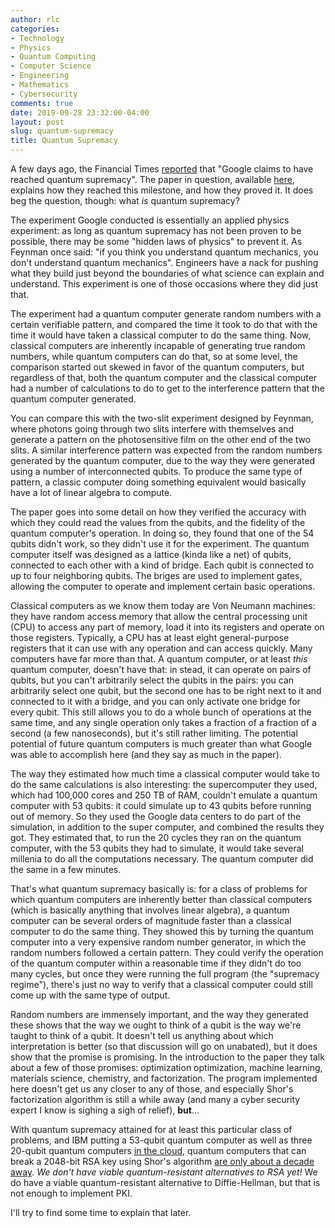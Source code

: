 ```yaml
---
author: rlc
categories:
- Technology
- Physics
- Quantum Computing
- Computer Science
- Engineering
- Mathematics
- Cybersecurity
comments: true
date: 2019-09-28 23:32:00-04:00
layout: post
slug: quantum-supremacy
title: Quantum Supremacy
---
```


A few days ago, the Financial Times [reported](https://www.ft.com/content/b9bb4e54-dbc1-11e9-8f9b-77216ebe1f17) that "Google claims to have reached quantum supremacy". The paper in question, available [here](https://www.docdroid.net/h9oBikj/quantum-supremacy-using-a-programmable-superconducting-processor.pdf), explains how they reached this milestone, and how they proved it. It does beg the question, though: what *is* quantum supremacy?
<!--more-->
The experiment Google conducted is essentially an applied physics experiment: as long as quantum supremacy has not been proven to be possible, there may be some "hidden laws of physics" to prevent it. As Feynman once said: "if you think you understand quantum mechanics, you don't understand quantum mechanics". Engineers have a nack for pushing what they build just beyond the boundaries of what science can explain and understand. This experiment is one of those occasions where they did just that.

The experiment had a quantum computer generate random numbers with a certain verifiable pattern, and compared the time it took to do that with the time it would have taken a classical computer to do the same thing. Now, classical computers are inherently incapable of generating true random numbers, while quantum computers can do that, so at some level, the comparison started out skewed in favor of the quantum computers, but regardless of that, both the quantum computer and the classical computer had a number of calculations to do to get to the interference pattern that the quantum computer generated.

You can compare this with the two-slit experiment designed by Feynman, where photons going through two slits interfere with themselves and generate a pattern on the photosensitive film on the other end of the two slits. A similar interference pattern was expected from the random numbers generated by the quantum computer, due to the way they were generated using a number of interconnected qubits. To produce the same type of pattern, a classic computer doing something equivalent would basically have a lot of linear algebra to compute.

The paper goes into some detail on how they verified the accuracy with which they could read the values from the qubits, and the fidelity of the quantum computer's operation. In doing so, they found that one of the 54 qubits didn't work, so they didn't use it for the experiment. The quantum computer itself was designed as a lattice (kinda like a net) of qubits, connected to each other with a kind of bridge. Each qubit is connected to up to four neighboring qubits. The briges are used to implement gates, allowing the computer to operate and implement certain basic operations.

Classical computers as we know them today are Von Neumann machines: they have random access memory that allow the central processing unit (CPU) to access any part of memory, load it into its registers and operate on those registers. Typically, a CPU has at least eight general-purpose registers that it can use with any operation and can access quickly. Many computers have far more than that. A quantum computer, or at least *this* quantum computer, doesn't have that: in stead, it can operate on pairs of qubits, but you can't arbitrarily select the qubits in the pairs: you can arbitrarily select one qubit, but the second one has to be right next to it and connected to it with a bridge, and you can only activate one bridge for every qubit. This still allows you to do a whole bunch of operations at the same time, and any single operation only takes a fraction of a fraction of a second (a few nanoseconds), but it's still rather limiting. The potential potential of future quantum computers is much greater than what Google was able to accomplish here (and they say as much in the paper).

The way they estimated how much time a classical computer would take to do the same calculations is also interesting: the supercomputer they used, which had 100,000 cores and 250 TB of RAM, couldn't emulate a quantum computer with 53 qubits: it could simulate up to 43 qubits before running out of memory. So they used the Google data centers to do part of the simulation, in addition to the super computer, and combined the results they got. They estimated that, to run the 20 cycles they ran on the quantum computer, with the 53 qubits they had to simulate, it would take several millenia to do all the computations necessary. The quantum computer did the same in a few minutes.

That's what quantum supremacy basically is: for a class of problems for which quantum computers are inherently better than classical computers (which is basically anything that involves linear algebra), a quantum computer can be several orders of magnitude faster than a classical computer to do the same thing. They showed this by turning the quantum computer into a very expensive random number generator, in which the random numbers followed a certain pattern. They could verify the operation of the quantum computer within a reasonable time if they didn't do too many cycles, but once they were running the full program (the "supremacy regime"), there's just no way to verify that a classical computer could still come up with the same type of output.

Random numbers are immensely important, and the way they generated these shows that the way we ought to think of a qubit is the way we're taught to think of a qubit. It doesn't tell us anything about which interpretation is better (so that discussion will go on unabated), but it does show that the promise is promising. In the introduction to the paper they talk about a few of those promises: optimization optimization, machine learning, materials science, chemistry, and factorization. The program implemented here doesn't get us any closer to any of those, and especially Shor's factorization algorithm is still a while away (and many a cyber security expert I know is sighing a sigh of relief), **but**...

With quantum supremacy attained for at least this particular class of problems, and IBM putting a 53-qubit quantum computer as well as three 20-qubit quantum computers [in the cloud](https://techcrunch.com/2019/09/18/ibm-will-soon-launch-a-53-qubit-quantum-computer/), quantum computers that can break a 2048-bit RSA key using Shor's algorithm [are only about a decade away](https://quantumcomputingreport.com/our-take/applying-moores-law-to-quantum-qubits/). *We don't have viable quantum-resistant alternatives to RSA yet!* We do have a viable quantum-resistant alternative to Diffie-Hellman, but that is not enough to implement PKI.

I'll try to find some time to explain that later.